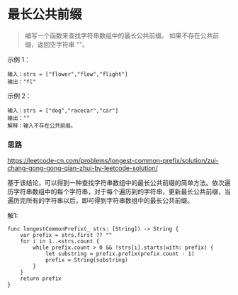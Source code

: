 
# 最长公共前缀

> 编写一个函数来查找字符串数组中的最长公共前缀。
> 如果不存在公共前缀，返回空字符串 ""。


示例 1：
```
输入：strs = ["flower","flow","flight"]
输出："fl"
```

示例 2：
```
输入：strs = ["dog","racecar","car"]
输出：""
解释：输入不存在公共前缀。
```


### 思路
https://leetcode-cn.com/problems/longest-common-prefix/solution/zui-chang-gong-gong-qian-zhui-by-leetcode-solution/


基于该结论，可以得到一种查找字符串数组中的最长公共前缀的简单方法。依次遍历字符串数组中的每个字符串，对于每个遍历到的字符串，更新最长公共前缀，当遍历完所有的字符串以后，即可得到字符串数组中的最长公共前缀。


解1:
```
func longestCommonPrefix(_ strs: [String]) -> String {
    var prefix = strs.first ?? ""
    for i in 1..<strs.count {
        while prefix.count > 0 && !strs[i].starts(with: prefix) {
            let substring = prefix.prefix(prefix.count - 1)
            prefix = String(substring)
        }
    }
    return prefix
}
```


